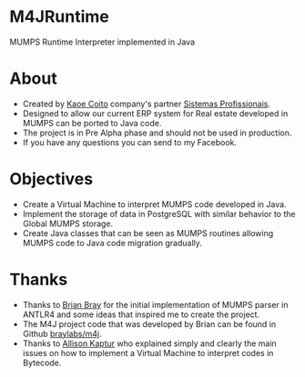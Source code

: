 # M4JRuntime

MUMPS Runtime Interpreter implemented in Java

# About

- Created by [Kaoe Coito](https://www.facebook.com/kaoecoito) company's partner [Sistemas Profissionais](http://www.sistemasprofissionais.com.br/).
- Designed to allow our current ERP system for Real estate developed in MUMPS can be ported to Java code.
- The project is in Pre Alpha phase and should not be used in production.
- If you have any questions you can send to my Facebook.

# Objectives

- Create a Virtual Machine to interpret MUMPS code developed in Java.
- Implement the storage of data in PostgreSQL with similar behavior to the Global MUMPS storage.
- Create Java classes that can be seen as MUMPS routines allowing MUMPS code to Java code migration gradually.

# Thanks

- Thanks to [Brian Bray](https://www.linkedin.com/in/bbray) for the initial implementation of MUMPS parser in ANTLR4 and some ideas that inspired me to create the project.
- The M4J project code that was developed by Brian can be found in Github [braylabs/m4j](https://github.com/braylabs/m4j).
- Thanks to [Allison Kaptur](http://aosabook.org/en/500L/a-python-interpreter-written-in-python.html) who explained simply and clearly the main issues on how to implement a Virtual Machine to interpret codes in Bytecode.
